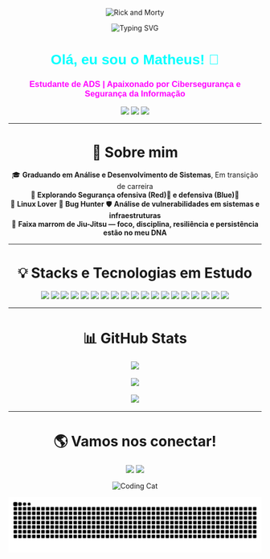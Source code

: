 <p align="center">
  <img src="https://i.postimg.cc/43zwDJgQ/Season-4-Episode-3-GIF-by-Rick-and-Morty.gif" alt="Rick and Morty" width="300">
</p>
<p align="center">
  <img src="https://readme-typing-svg.herokuapp.com?lines=Cybersecurity+Enthusiast;Red&Blue+em+aprendizado;Bug+Hunting;&center=true&width=800&height=50&color=00FFFF&size=24" alt="Typing SVG">
</p>

<h1 align="center" style="font-family: 'Orbitron', sans-serif; color: #00FFFF;">Olá, eu sou o Matheus! 👋</h1>
<h3 align="center" style="font-family: 'Orbitron', sans-serif; color: #FF00FF;">Estudante de ADS | Apaixonado por Cibersegurança e Segurança da Informação</h3>

<p align="center">
  <img src="https://img.shields.io/badge/Status-Aprendendo%20todos%20os%20dias-blue?style=for-the-badge&logo=codeforces" />
  <img src="https://img.shields.io/badge/Cybersecurity-Enthusiast-purple?style=for-the-badge&logo=thealgorithms" />
  <img src="https://img.shields.io/badge/Trilha-DevSecOps%20e%20Cloud-informational?style=for-the-badge&logo=cloudflare" />
</p>

---

<div align="center">
  
# 🌟 Sobre mim  

🎓 **Graduando em Análise e Desenvolvimento de Sistemas**, Em transição de carreira  
🔐 **Explorando Segurança ofensiva (Red)🔴 e defensiva (Blue)🔵**  
🐧 **Linux Lover**  🐞 **Bug Hunter**
🛡️ **Análise de vulnerabilidades em sistemas e infraestruturas**  
🥋 **Faixa marrom de Jiu-Jitsu — foco, disciplina, resiliência e persistência estão no meu DNA**  

</div>

---

<div align="center">
  
# 💡 Stacks e Tecnologias em Estudo  

</div>

<p align="center">
  <img src="https://img.shields.io/badge/Code-JavaScript-informational?style=flat&logo=javascript&color=F7DF1E" />
  <img src="https://img.shields.io/badge/Language-Python-informational?style=flat&logo=python&color=3776AB" />
  <img src="https://img.shields.io/badge/Shell-Bash-informational?style=flat&logo=gnu-bash&color=4EAA25" />
  <img src="https://img.shields.io/badge/Security-Fundamentos-informational?style=flat&logo=linux&color=FCC624" />
  <img src="https://img.shields.io/badge/Platform-HackTheBox-informational?style=flat&logo=hackthebox&color=9FEF00" />
  <img src="https://img.shields.io/badge/Platform-TryHackMe-informational?style=flat&logo=tryhackme&color=212C42" />
  
  <!-- Sistemas Operacionais -->
  <img src="https://img.shields.io/badge/OS-Kali%20Linux-informational?style=flat&logo=kalilinux&color=557C94" />
  <img src="https://img.shields.io/badge/OS-Linux-informational?style=flat&logo=linux&color=FCC624" />
  <img src="https://img.shields.io/badge/OS-Windows-informational?style=flat&logo=windows&color=0078D6" />
  
  <!-- Ferramentas de Segurança -->
  <img src="https://img.shields.io/badge/Tool-Burp%20Suite-informational?style=flat&logo=burpsuite&color=FF6633" />
  <img src="https://img.shields.io/badge/Tool-Metasploit-informational?style=flat&logo=metasploit&color=2596CD" />
  <img src="https://img.shields.io/badge/Tool-John%20the%20Ripper-informational?style=flat&logo=linux&color=8B0000" />
  <img src="https://img.shields.io/badge/Tool-Wireshark-informational?style=flat&logo=wireshark&color=1679A7" />
  <img src="https://img.shields.io/badge/Tool-Nmap-informational?style=flat&logo=nmap&color=4682B4" />
  
  <!-- Conhecimentos em Segurança -->
  <img src="https://img.shields.io/badge/Security-OWASP%20Top%2010-informational?style=flat&logo=owasp&color=000000" />
  <img src="https://img.shields.io/badge/Security-Criptografia-informational?style=flat&logo=letsencrypt&color=003A70" />
  <img src="https://img.shields.io/badge/Security-OSINT-informational?style=flat&logo=osint&color=FF6B35" />
  <img src="https://img.shields.io/badge/Security-Threat%20Intelligence-informational?style=flat&logo=security&color=DC143C" />
  <img src="https://img.shields.io/badge/Framework-MITRE%20ATT%26CK-informational?style=flat&logo=mitre&color=FF0000" />
</p>

---

<div align="center">
  
# 📊 GitHub Stats  

</div>

<p align="center">
  <img src="https://github-readme-stats.vercel.app/api?username=matheuslimabjj&show_icons=true&theme=radical&hide_border=true" />
</p>

<p align="center">
  <img src="https://github-readme-stats.vercel.app/api/top-langs?username=matheuslimabjj&layout=compact&theme=radical&hide_border=true" />
</p>

<p align="center">
  <img src="https://github-readme-streak-stats.herokuapp.com/?user=matheuslimabjj&theme=radical&hide_border=true" />
</p>

---

<div align="center">
  
# 🌎 Vamos nos conectar!  

</div>

<p align="center">
  <a href="mailto:mfolima.dev@gmail.com"><img src="https://img.shields.io/badge/Email-mfolima.dev@gmail.com-red?style=for-the-badge&logo=gmail"></a>
  <a href="https://www.linkedin.com/in/matheus-lima-91a221334/"><img src="https://img.shields.io/badge/LinkedIn-Connect-blue?style=for-the-badge&logo=linkedin"></a>
</p>

<p align="center">
  <img src="https://i.postimg.cc/sx8pB8z2/Cat-Working-Hard-GIF.gif" alt="Coding Cat" width="300"/>
</p>

<picture align="center">
  <source media="(prefers-color-scheme: dark)" srcset="https://raw.githubusercontent.com/Matheuslimabjj/Matheuslimabjj/output/github-contribution-grid-snake-dark.svg">
  <source media="(prefers-color-scheme: light)" srcset="https://raw.githubusercontent.com/Matheuslimabjj/Matheuslimabjj/output/github-contribution-grid-snake-light.svg">
  <img align="center" alt="GitHub contribution grid snake animation" src="https://raw.githubusercontent.com/Matheuslimabjj/Matheuslimabjj/output/github-contribution-grid-snake-dark.svg">
</picture>
